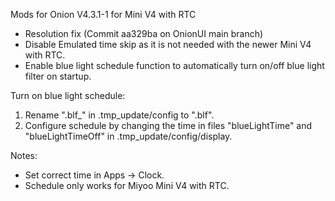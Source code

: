 Mods for Onion V4.3.1-1 for Mini V4 with RTC
- Resolution fix (Commit aa329ba on OnionUI main branch)
- Disable Emulated time skip as it is not needed with the newer Mini V4 with RTC.
- Enable blue light schedule function to automatically turn on/off blue light filter on startup.

Turn on blue light schedule: 
1. Rename ".blf_" in .tmp_update/config to ".blf".
2. Configure schedule by changing the time in files "blueLightTime" and "blueLightTimeOff" in .tmp_update/config/display.

Notes:
- Set correct time in Apps -> Clock.
- Schedule only works for Miyoo Mini V4 with RTC.
